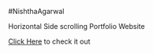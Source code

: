 #NishthaAgarwal

Horizontal Side scrolling Portfolio Website

[Click Here](https://only4nishtha.github.io/NishthaAgarwal/) to check it out
